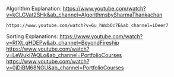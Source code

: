Algorithm Explanation:
    https://www.youtube.com/watch?v=kCLGVat2SHk&ab_channel=AlgorithmsbySharmaThankachan

    https://www.youtube.com/watch?v=6u_hWxbOc7E&ab_channel=iDeer7

Sorting Explanations:
    https://www.youtube.com/watch?v=RfXt_qHDEPw&ab_channel=BeyondFireship
    https://www.youtube.com/watch?v=LeWuki7AQLo&ab_channel=PortfolioCourses
    https://www.youtube.com/watch?v=0jDiBM68NGU&ab_channel=PortfolioCourses
    